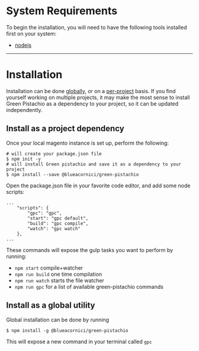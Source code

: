 # System Requirements

To begin the installation, you will need to have the following tools installed first on your system:

* [nodejs](https://nodejs.org/en/)

-----

# Installation

Installation can be done [globally](#install-as-a-global-utility), or on a [per-project](#install-as-a-project-dependency) basis. If you find yourself working on
multiple projects, it may make the most sense to install Green Pistachio as a dependency to your
project, so it can be updated independently.

## Install as a project dependency

Once your local magento instance is set up, perform the following:

```
# will create your package.json file
$ npm init -y
# will install Green pistachio and save it as a dependency to your project
$ npm install --save @blueacornici/green-pistachio
```

Open the package.json file in your favorite code editor, and add some node scripts:

```
...
    "scripts": {
        "gpc": "gpc",
        "start": "gpc default",
        "build": "gpc compile",
        "watch": "gpc watch"
    },
...
```

These commands will expose the gulp tasks you want to perform by running:
* `npm start` compile+watcher
* `npm run build` one time compilation
* `npm run watch` starts the file watcher
* `npm run gpc` for a list of available green-pistachio commands

## Install as a global utility

Global installation can be done by running 

```
$ npm install -g @blueacornici/green-pistachio
```

This will expose a new command in your terminal called `gpc`

